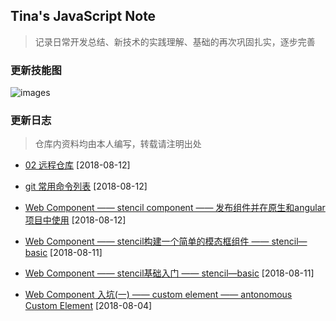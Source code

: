 ## Tina's JavaScript Note
> 记录日常开发总结、新技术的实践理解、基础的再次巩固扎实，逐步完善

### 更新技能图
![images](https://github.com/Tinalst/Tina-s-Javascript-note/blob/master/images/tinalim_tree.png)

### 更新日志

> 仓库内资料均由本人编写，转载请注明出处

+ [ 02 远程仓库](https://github.com/Tinalst/Tina-s-Javascript-note/blob/master/git/02%20git.md) [2018-08-12]

+ [git 常用命令列表](https://github.com/Tinalst/Tina-s-Javascript-note/tree/master/git) [2018-08-12]

+ [Web Component —— stencil component —— 发布组件并在原生和angular项目中使用](https://github.com/Tinalst/Tina-s-Javascript-note/blob/master/web-component/stencil/03%20stencil.md) [2018-08-12]

+ [Web Component —— stencil构建一个简单的模态框组件 —— stencil—basic](https://github.com/Tinalst/Tina-s-Javascript-note/blob/master/web-component/stencil/02%20Stencil.md) [2018-08-11]

+ [Web Component —— stencil基础入门 —— stencil—basic](https://github.com/Tinalst/Tina-s-Javascript-note/tree/master/web-component/stencil) [2018-08-11]

+ [Web Component 入坑(一) —— custom element —— antonomous Custom Element](https://github.com/Tinalst/Tina-s-Javascript-note/tree/master/web-component/shadow-dom) [2018-08-04] 





    